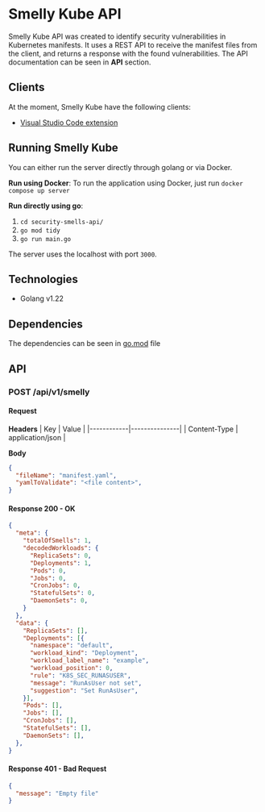 # Smelly Kube API

Smelly Kube API was created to identify security vulnerabilities in Kubernetes manifests. It uses a REST API to receive the manifest files from the client, and returns a response with the found vulnerabilities. The API documentation can be seen in **API** section.

## Clients

At the moment, Smelly Kube have the following clients:
- [Visual Studio Code extension](https://github.com/VitorOriel/smelly-kube-vscode-plugin)

## Running Smelly Kube
You can either run the server directly through golang or via Docker.

**Run using Docker**:
To run the application using Docker, just run `docker compose up server`

**Run directly using go**:
1. `cd security-smells-api/`
2. `go mod tidy`
3. `go run main.go`

The server uses the localhost with port `3000`.

## Technologies

- Golang v1.22

## Dependencies

The dependencies can be seen in [go.mod](security-smells-api/go.mod) file

## API
### POST /api/v1/smelly
#### Request
**Headers**
| Key        | Value         |
|------------|---------------|
| Content-Type | application/json |

**Body**
```json
{
  "fileName": "manifest.yaml",
  "yamlToValidate": "<file content>",
}
```

#### Response 200 - OK
```json
{
  "meta": {
    "totalOfSmells": 1,
    "decodedWorkloads": {
      "ReplicaSets": 0,
      "Deployments": 1,
      "Pods": 0,
      "Jobs": 0,
      "CronJobs": 0,
      "StatefulSets": 0,
      "DaemonSets": 0,
    }
  },
  "data": {
    "ReplicaSets": [],
    "Deployments": [{
      "namespace": "default",
      "workload_kind": "Deployment",
      "workload_label_name": "example",
      "workload_position": 0,
      "rule": "K8S_SEC_RUNASUSER",
      "message": "RunAsUser not set",
      "suggestion": "Set RunAsUser",
    }],
    "Pods": [],
    "Jobs": [],
    "CronJobs": [],
    "StatefulSets": [],
    "DaemonSets": [],
  },
}
```

#### Response 401 - Bad Request
```json
{
  "message": "Empty file"
}
```
